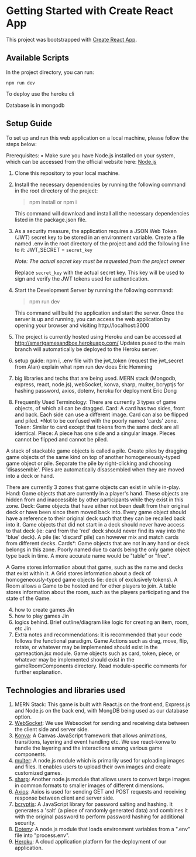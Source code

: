 # Getting Started with Create React App

This project was bootstrapped with [Create React App](https://github.com/facebook/create-react-app).

## Available Scripts

In the project directory, you can run:

`npm run dev`

To deploy use the heroku cli

Database is in mongodb


## Setup Guide

To set up and run this web application on a local machine, please follow the steps below:
    
Prerequisites:
    • Make sure you have Node.js installed on your system, which can be accessed from the official website here: [Node.js](https://nodejs.org/en)


1. Clone this repository to your local machine.


2. Install the necessary dependencies by running the following command in the root directory of the project:
    > npm install
    or 
    > npm i 

    This command will download and install all the necessary dependencies listed in the package.json file.


3. As a security measure, the application requires a JSON Web Token (JWT) secret key to be stored in an environment variable. 
    Create a file named .env in the root directory of the project and add the following line to it:
    JWT_SECRET = `secret_key`

    *Note: The actual secret key must be requested from the project owner*

    Replace `secret_key` with the actual secret key. This key will be used to sign and verify the JWT tokens used for authentication.


4. Start the Development Server by running the following command:
    > npm run dev

    This command will build the application and start the server. Once the server is up and running, you can access the web application by opening your browser and visiting http://localhost:3000

5. The project is currently hosted using Heroku and can be accessed at http://smartgamesandbox.herokuapp.com/
    Updates pused to the main branch will automatically be deployed to the Heroku server.

1. setup guide: npm i, .env file with the jwt_token (request the jwt_secret from Alan) explain what npm run dev does Eric Hemming
2. big libraries and techs that are being used. MERN stack (Mongodb, express, react, node.js), webSocket, konva, sharp, multer, bcryptjs for hashing password, axios, dotenv, heroku for deployment Eric Dong
3. Frequently Used Terminology:
There are currently 3 types of game objects, of which all can be dragged.
    Card: A card has two sides, front and back. Each side can use a different image. Card can also be flipped and piled.
          *Not to be confused with the poorly named 'cards' zone.
    Token: Similar to card except that tokens from the same deck are all identical.
    Piece: A piece has one side and a singular image. Pieces cannot be flipped and cannot be piled.

A stack of stackable game objects is called a pile. Create piles by dragging game objects of the same kind on top of
another homogeneously-typed game object or pile. Separate the pile by right-clicking and choosing 'disassemble'. Piles
are automatically disassembled when they are moved into a deck or hand.

There are currently 3 zones that game objects can exist in while in-play. 
    Hand: Game objects that are currently in a player's hand. These objects are hidden from and inaccessible by other
          participants while they exist in this zone.
    Deck: Game objects that have either not been dealt from their original deck or have been since them moved back into. 
          Every game object should have a reference to their original deck such that they can be recalled back into it. 
          Game objects that did not start in a deck should never have access to that deck (ie: card from the 'red' deck 
          should never find its way into the 'blue' deck). A pile (ie: 'discard' pile) can however mix and match cards
          from different decks.
    Cards*: Game objects that are not in any hand or deck belongs in this zone. Poorly named due to cards being the only
            game object type back in time. A more accurate name would be "table" or "free".

A Game stores information about that game, such as the name and decks that exist within it. 
A Grid stores information about a deck of homogeneously-typed game objects (ie: deck of exclusively tokens).
A Room allows a Game to be hosted and for other players to join.
A table stores information about the room, such as the players participating and the state of the Game.
    
4. how to create games Jin
5. how to play games Jin
6. logics behind. Brief outline/diagram like logic for creating an item, room, etc Jin
7. Extra notes and recommendations:
    It is recommended that your code follows the functional paradigm.
    Game Actions such as drag, move, flip, rotate, or whatever may be implemented should exist in the gameaction.jsx module.
    Game objects such as card, token, piece, or whatever may be implemented should exist in the gameRoomComponents directory.
    Read module-specific comments for further explanation.

## Technologies and libraries used
1. MERN Stack: This game is built with React.js on the front end, Express.js and Node.js on the back end, with MongDB being used as our database option.
2. [WebSocket](https://developer.mozilla.org/en-US/docs/Web/API/WebSocket): We use Websocket for sending and receiving data between the client side and server side.
3. [Konva](https://konvajs.org/docs/): A Canvas JavaScript framework that allows animations, transitions, layering and event handling etc. We use react-konva to handle the layering and the interactions among various game components.
4. [multer](https://www.npmjs.com/package/multer): A node.js module which is primarily used for uploading images and files. It enables users to upload their own images and create customized games.
5. [sharp](https://www.npmjs.com/package/sharp): Another node.js module that allows users to convert large images in common formats to smaller images of different dimensions.
6. [Axios](https://www.npmjs.com/package/axios): Axios is used for sending  GET and POST requests and receiving response between client and server side.
7. [bcryptjs](https://www.npmjs.com/package/bcryptjs): A JavaScript library for password salting and hashing. It generates a 'salt' (a piece of randomly generated data) and combines it with the original password to perform password hashing for additional security.
8. [Dotenv](https://www.npmjs.com/package/dotenv): A node.js module that loads environment variables from a ".env" file into "process.env".
9. [Heroku](https://www.heroku.com/): A cloud application platform for the deployment of our application.